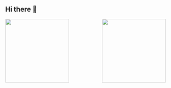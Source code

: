## Hi there 👋

<a href="https://github.com/anuraghazra/github-readme-stats">
  <img height=200  align="left" src="https://github-readme-stats-three-kappa-39.vercel.app/api?username=duncannguyez&show_icons=true&theme=tokyonight" />
</a>
<a href="https://github.com/anuraghazra/convoychat">
  <img height=200 align="right" src="https://github-readme-stats-three-kappa-39.vercel.app/api/top-langs?username=duncannguyez&layout=compact&langs_count=100&theme=tokyonight" />
</a>
<!--
**DuncanNguyez/duncannguyez** is a ✨ _special_ ✨ repository because its `README.md` (this file) appears on your GitHub profile.

Here are some ideas to get you started:

- 🔭 I’m currently working on ...
- 🌱 I’m currently learning ...
- 👯 I’m looking to collaborate on ...
- 🤔 I’m looking for help with ...
- 💬 Ask me about ...
- 📫 How to reach me: ...
- 😄 Pronouns: ...
- ⚡ Fun fact: ...
-->
